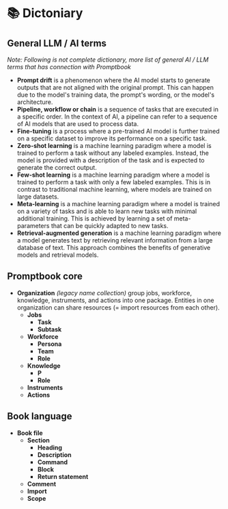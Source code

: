 # 📚 Dictoniary

## General LLM / AI terms 

*Note: Following is not complete dictionary, more list of general AI / LLM terms that has connection with Promptbook*


-   **Prompt drift** is a phenomenon where the AI model starts to generate outputs that are not aligned with the original prompt. This can happen due to the model's training data, the prompt's wording, or the model's architecture.
-   **Pipeline, workflow or chain** is a sequence of tasks that are executed in a specific order. In the context of AI, a pipeline can refer to a sequence of AI models that are used to process data.
-   **Fine-tuning** is a process where a pre-trained AI model is further trained on a specific dataset to improve its performance on a specific task.
-   **Zero-shot learning** is a machine learning paradigm where a model is trained to perform a task without any labeled examples. Instead, the model is provided with a description of the task and is expected to generate the correct output.
-   **Few-shot learning** is a machine learning paradigm where a model is trained to perform a task with only a few labeled examples. This is in contrast to traditional machine learning, where models are trained on large datasets.
-   **Meta-learning** is a machine learning paradigm where a model is trained on a variety of tasks and is able to learn new tasks with minimal additional training. This is achieved by learning a set of meta-parameters that can be quickly adapted to new tasks.
-  **Retrieval-augmented generation** is a machine learning paradigm where a model generates text by retrieving relevant information from a large database of text. This approach combines the benefits of generative models and retrieval models.

<!-- <- TODO: Better -->


## Promptbook core

- **Organization** *(legacy name collection)* group jobs, workforce, knowledge, instruments, and actions into one package. Entities in one organization can share resources (= import resources from each other).
    - **Jobs** 
        - **Task**
        - **Subtask**
    - **Workforce** 
        - **Persona**
        - **Team**
        - **Role**
    - **Knowledge**
        - **P**
        - **Role**
    - **Instruments**
    - **Actions**


## Book language 

- **Book file**
    - **Section**  
        - **Heading** 
        - **Description** 
        - **Command**
        - **Block** 
        - **Return statement**
    - **Comment**
    - **Import** 
    - **Scope**

